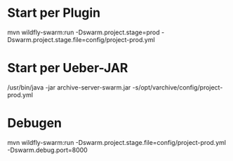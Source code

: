 # Start per Plugin
mvn wildfly-swarm:run -Dswarm.project.stage=prod -Dswarm.project.stage.file=config/project-prod.yml

# Start per Ueber-JAR
/usr/bin/java -jar archive-server-swarm.jar -s/opt/varchive/config/project-prod.yml

# Debugen
mvn wildfly-swarm:run -Dswarm.project.stage.file=config/project-prod.yml -Dswarm.debug.port=8000
